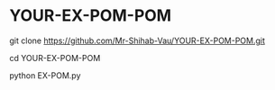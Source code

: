 # YOUR-EX-POM-POM

git clone https://github.com/Mr-Shihab-Vau/YOUR-EX-POM-POM.git

cd YOUR-EX-POM-POM

python EX-POM.py
